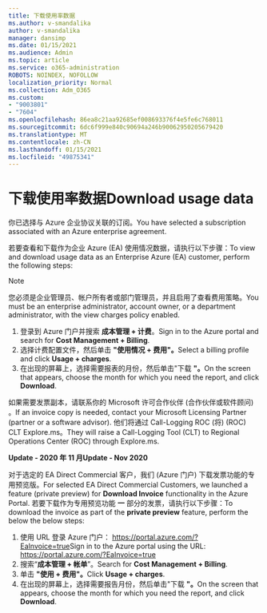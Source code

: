 ```yaml
---
title: 下载使用率数据
ms.author: v-smandalika
author: v-smandalika
manager: dansimp
ms.date: 01/15/2021
ms.audience: Admin
ms.topic: article
ms.service: o365-administration
ROBOTS: NOINDEX, NOFOLLOW
localization_priority: Normal
ms.collection: Adm_O365
ms.custom:
- "9003801"
- "7604"
ms.openlocfilehash: 86ea8c21aa92685ef008693376f4e5fe6c768011
ms.sourcegitcommit: 6dc6f999e840c90694a246b90062950205679420
ms.translationtype: MT
ms.contentlocale: zh-CN
ms.lasthandoff: 01/15/2021
ms.locfileid: "49875341"
---
```

# <a name="download-usage-data"></a><span data-ttu-id="e7029-102">下载使用率数据</span><span class="sxs-lookup"><span data-stu-id="e7029-102">Download usage data</span></span>

<span data-ttu-id="e7029-103">你已选择与 Azure 企业协议关联的订阅。</span><span class="sxs-lookup"><span data-stu-id="e7029-103">You have selected a subscription associated with an Azure enterprise agreement.</span></span>

<span data-ttu-id="e7029-104">若要查看和下载作为企业 Azure (EA) 使用情况数据，请执行以下步骤：</span><span class="sxs-lookup"><span data-stu-id="e7029-104">To view and download usage data as an Enterprise Azure (EA) customer, perform the following steps:</span></span>

> [!NOTE]
> <span data-ttu-id="e7029-105">您必须是企业管理员、帐户所有者或部门管理员，并且启用了查看费用策略。</span><span class="sxs-lookup"><span data-stu-id="e7029-105">You must be an enterprise administrator, account owner, or a department administrator, with the view charges policy enabled.</span></span> 

1. <span data-ttu-id="e7029-106">登录到 Azure 门户并搜索 **成本管理 + 计费**。</span><span class="sxs-lookup"><span data-stu-id="e7029-106">Sign in to the Azure portal and search for **Cost Management + Billing**.</span></span>
2. <span data-ttu-id="e7029-107">选择计费配置文件，然后单击 **"使用情况 + 费用"。**</span><span class="sxs-lookup"><span data-stu-id="e7029-107">Select a billing profile and click **Usage + charges**.</span></span>
3. <span data-ttu-id="e7029-108">在出现的屏幕上，选择需要报表的月份，然后单击"下载 **"。**</span><span class="sxs-lookup"><span data-stu-id="e7029-108">On the screen that appears, choose the month for which you need the report, and click **Download**.</span></span>

<span data-ttu-id="e7029-109">如果需要发票副本，请联系你的 Microsoft 许可合作伙伴 (合作伙伴或软件顾问) 。</span><span class="sxs-lookup"><span data-stu-id="e7029-109">If an invoice copy is needed, contact your Microsoft Licensing Partner (partner or a software advisor).</span></span> <span data-ttu-id="e7029-110">他们将通过 Call-Logging ROC (将)  (ROC) CLT Explore.ms。</span><span class="sxs-lookup"><span data-stu-id="e7029-110">They will raise a Call-Logging Tool (CLT) to Regional Operations Center (ROC) through Explore.ms.</span></span>

<span data-ttu-id="e7029-111">**Update - 2020 年 11 月**</span><span class="sxs-lookup"><span data-stu-id="e7029-111">**Update - Nov 2020**</span></span>

<span data-ttu-id="e7029-112">对于选定的 EA Direct Commercial 客户，我们 (Azure 门户) 下载发票功能的专用预览版。</span><span class="sxs-lookup"><span data-stu-id="e7029-112">For selected EA Direct Commercial Customers, we launched a feature (private preview) for **Download Invoice** functionality in the Azure Portal.</span></span> <span data-ttu-id="e7029-113">若要下载作为专用预览功能 **一** 部分的发票，请执行以下步骤：</span><span class="sxs-lookup"><span data-stu-id="e7029-113">To download the invoice as part of the **private preview** feature, perform the below the below steps:</span></span>

1. <span data-ttu-id="e7029-114">使用 URL 登录 Azure 门户： https://portal.azure.com/?EaInvoice=true</span><span class="sxs-lookup"><span data-stu-id="e7029-114">Sign in to the Azure portal using the URL: https://portal.azure.com/?EaInvoice=true</span></span> 
2. <span data-ttu-id="e7029-115">搜索“**成本管理 + 帐单**”。</span><span class="sxs-lookup"><span data-stu-id="e7029-115">Search for **Cost Management + Billing**.</span></span> 
3. <span data-ttu-id="e7029-116">单击 **"使用 + 费用"。**</span><span class="sxs-lookup"><span data-stu-id="e7029-116">Click **Usage + charges**.</span></span> 
4. <span data-ttu-id="e7029-117">在出现的屏幕上，选择需要报告月份，然后单击"下载 **"。**</span><span class="sxs-lookup"><span data-stu-id="e7029-117">On the screen that appears, choose the month for which you need the report, and click **Download**.</span></span>